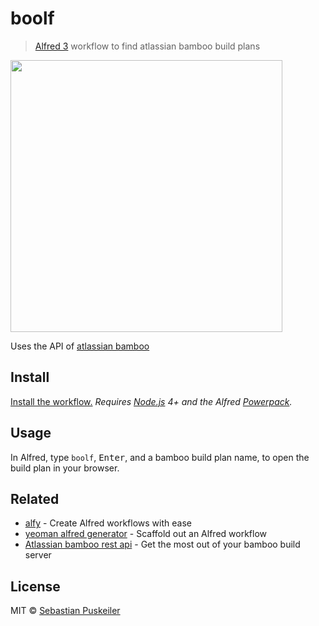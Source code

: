 # boolf
> [Alfred 3](https://www.alfredapp.com) workflow to find atlassian bamboo build plans

<img src="https://github.com/codeBud7/boolf/blob/master/doc/screenshot.png" width="435">

Uses the API of [atlassian bamboo](https://developer.atlassian.com/bamboodev/rest-apis/bamboo-rest-resources#BambooRESTResources-BuildService—AllBuilds)

## Install
[Install the workflow.]()
*Requires [Node.js](https://nodejs.org) 4+ and the Alfred [Powerpack](https://www.alfredapp.com/powerpack/).*

## Usage
In Alfred, type `boolf`, <kbd>Enter</kbd>, and a bamboo build plan name, to open the build plan in your browser.

## Related
- [alfy](https://github.com/sindresorhus/alfy) - Create Alfred workflows with ease
- [yeoman alfred generator](https://github.com/SamVerschueren/generator-alfred) - Scaffold out an Alfred workflow
- [Atlassian bamboo rest api](https://developer.atlassian.com/bamboodev/rest-apis/bamboo-rest-resources#BambooRESTResources-BuildService—AllBuilds) - Get the most out of your bamboo build server

## License
MIT © [Sebastian Puskeiler](twitter.com/ebud7)
